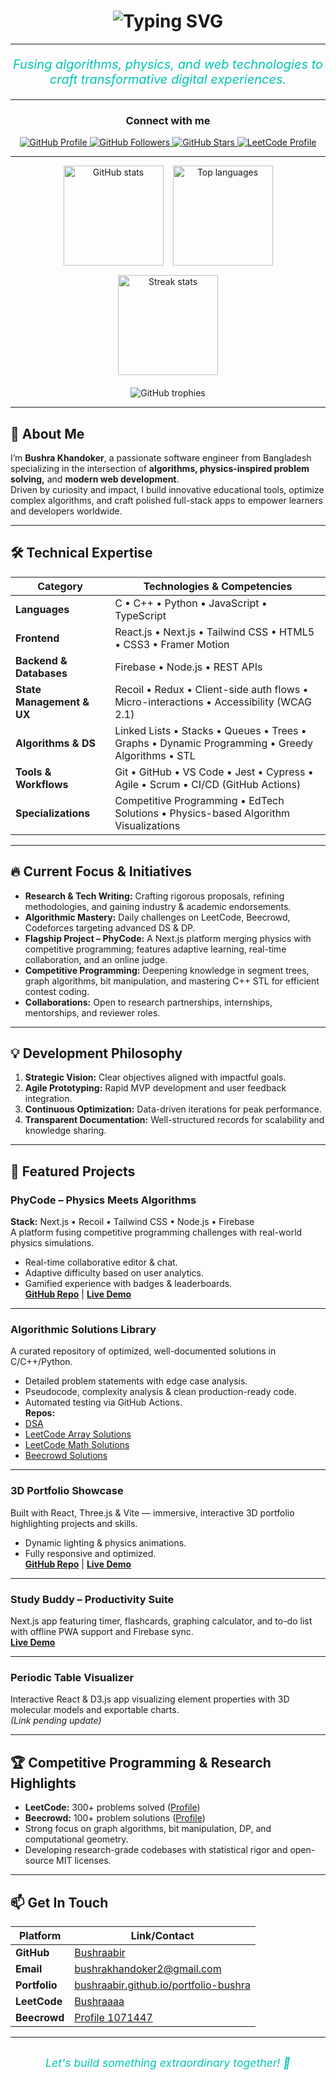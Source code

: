 <div align="center">

# <img src="https://readme-typing-svg.demolab.com?font=JetBrains+Mono&size=34&pause=800&color=00C4B4&center=true&vCenter=true&width=650&height=80&lines=Hello+👋,+I'm+Bushra+Khandoker" alt="Typing SVG" />

---

<p align="center" style="font-style: italic; font-size: 1.25rem; color: #00C4B4;">
  Fusing algorithms, physics, and web technologies to craft transformative digital experiences.
</p>

---

### Connect with me

<a href="https://github.com/Bushraabir" target="_blank" rel="noopener">
  <img src="https://img.shields.io/badge/GitHub-Profile-181717?logo=github&style=for-the-badge" alt="GitHub Profile" />
</a>
<a href="https://github.com/Bushraabir" target="_blank" rel="noopener">
  <img src="https://img.shields.io/github/followers/Bushraabir?label=Followers&style=social" alt="GitHub Followers" />
</a>
<a href="https://github.com/Bushraabir?tab=stars" target="_blank" rel="noopener">
  <img src="https://img.shields.io/github/stars/Bushraabir?label=Stars&style=social" alt="GitHub Stars" />
</a>
<a href="https://leetcode.com/u/Bushraaaa" target="_blank" rel="noopener">
  <img src="https://img.shields.io/badge/LeetCode-Bushraaaa-FE7A16?logo=leetcode&style=for-the-badge" alt="LeetCode Profile" />
</a>

</div>

---

<div align="center" style="display: flex; justify-content: center; gap: 15px; flex-wrap: wrap; margin-bottom: 20px;">
  <img src="https://github-readme-stats.vercel.app/api?username=Bushraabir&show_icons=true&theme=midnight-purple&count_private=true&include_all_commits=true&hide_border=true" height="160" alt="GitHub stats" />
  <img src="https://github-readme-stats.vercel.app/api/top-langs?username=Bushraabir&layout=compact&langs_count=6&theme=midnight-purple&hide_border=true" height="160" alt="Top languages" />
  <img src="https://github-readme-streak-stats.herokuapp.com/?user=Bushraabir&theme=highcontrast&hide_border=true&date_format=M+j%5B%2C+Y%5D" height="160" alt="Streak stats" />
</div>

<div align="center">
  <img src="https://github-profile-trophy.vercel.app/?username=Bushraabir&theme=dracula&no-frame=true&margin-w=15&margin-h=15" alt="GitHub trophies" />
</div>

---

## 🚀 About Me

I’m **Bushra Khandoker**, a passionate software engineer from Bangladesh specializing in the intersection of **algorithms, physics-inspired problem solving,** and **modern web development**.  
Driven by curiosity and impact, I build innovative educational tools, optimize complex algorithms, and craft polished full-stack apps to empower learners and developers worldwide.

---

## 🛠 Technical Expertise

| Category                  | Technologies & Competencies                                                                 |
|---------------------------|---------------------------------------------------------------------------------------------|
| **Languages**             | C • C++ • Python • JavaScript • TypeScript                                                  |
| **Frontend**              | React.js • Next.js • Tailwind CSS • HTML5 • CSS3 • Framer Motion                            |
| **Backend & Databases**   | Firebase • Node.js • REST APIs                                                              |
| **State Management & UX** | Recoil • Redux • Client-side auth flows • Micro-interactions • Accessibility (WCAG 2.1)     |
| **Algorithms & DS**       | Linked Lists • Stacks • Queues • Trees • Graphs • Dynamic Programming • Greedy Algorithms • STL |
| **Tools & Workflows**     | Git • GitHub • VS Code • Jest • Cypress • Agile • Scrum • CI/CD (GitHub Actions)            |
| **Specializations**       | Competitive Programming • EdTech Solutions • Physics-based Algorithm Visualizations         |

---

## 🔥 Current Focus & Initiatives

- **Research & Tech Writing:** Crafting rigorous proposals, refining methodologies, and gaining industry & academic endorsements.  
- **Algorithmic Mastery:** Daily challenges on LeetCode, Beecrowd, Codeforces targeting advanced DS & DP.  
- **Flagship Project – PhyCode:** A Next.js platform merging physics with competitive programming; features adaptive learning, real-time collaboration, and an online judge.  
- **Competitive Programming:** Deepening knowledge in segment trees, graph algorithms, bit manipulation, and mastering C++ STL for efficient contest coding.  
- **Collaborations:** Open to research partnerships, internships, mentorships, and reviewer roles.

---

## 💡 Development Philosophy

1. **Strategic Vision:** Clear objectives aligned with impactful goals.  
2. **Agile Prototyping:** Rapid MVP development and user feedback integration.  
3. **Continuous Optimization:** Data-driven iterations for peak performance.  
4. **Transparent Documentation:** Well-structured records for scalability and knowledge sharing.

---

## 🌟 Featured Projects

### PhyCode – Physics Meets Algorithms  
**Stack:** Next.js • Recoil • Tailwind CSS • Node.js • Firebase  
A platform fusing competitive programming challenges with real-world physics simulations.  
- Real-time collaborative editor & chat.  
- Adaptive difficulty based on user analytics.  
- Gamified experience with badges & leaderboards.  
**[GitHub Repo](https://github.com/Bushraabir/PhyCode)** | **[Live Demo](https://phy-code.vercel.app/)**

---

### Algorithmic Solutions Library  
A curated repository of optimized, well-documented solutions in C/C++/Python.  
- Detailed problem statements with edge case analysis.  
- Pseudocode, complexity analysis & clean production-ready code.  
- Automated testing via GitHub Actions.  
**Repos:**  
- [DSA](https://github.com/Bushraabir/DSA)  
- [LeetCode Array Solutions](https://github.com/Bushraabir/Leetcode_Array_cpp)  
- [LeetCode Math Solutions](https://github.com/Bushraabir/Leetcode_Math_cpp)  
- [Beecrowd Solutions](https://github.com/Bushraabir/uri_beecrowd_cpp)

---

### 3D Portfolio Showcase  
Built with React, Three.js & Vite — immersive, interactive 3D portfolio highlighting projects and skills.  
- Dynamic lighting & physics animations.  
- Fully responsive and optimized.  
**[GitHub Repo](https://github.com/Bushraabir/portfolio-bushra)** | **[Live Demo](https://bushraabir.github.io/portfolio-bushra/)**

---

### Study Buddy – Productivity Suite  
Next.js app featuring timer, flashcards, graphing calculator, and to-do list with offline PWA support and Firebase sync.  
**[Live Demo](https://study-buddy-seven-blush.vercel.app/)**

---

### Periodic Table Visualizer  
Interactive React & D3.js app visualizing element properties with 3D molecular models and exportable charts.  
*(Link pending update)*

---

## 🏆 Competitive Programming & Research Highlights

- **LeetCode:** 300+ problems solved ([Profile](https://leetcode.com/u/Bushraaaa))  
- **Beecrowd:** 100+ problem solutions ([Profile](https://judge.beecrowd.com/en/profile/1071447))  
- Strong focus on graph algorithms, bit manipulation, DP, and computational geometry.  
- Developing research-grade codebases with statistical rigor and open-source MIT licenses.

---

## 📫 Get In Touch

| Platform      | Link/Contact                                          |
|---------------|------------------------------------------------------|
| **GitHub**    | [Bushraabir](https://github.com/Bushraabir)          |
| **Email**     | [bushrakhandoker2@gmail.com](mailto:bushrakhandoker2@gmail.com) |
| **Portfolio** | [bushraabir.github.io/portfolio-bushra](https://bushraabir.github.io/portfolio-bushra/) |
| **LeetCode**  | [Bushraaaa](https://leetcode.com/u/Bushraaaa)        |
| **Beecrowd**  | [Profile 1071447](https://judge.beecrowd.com/en/profile/1071447) |

---

<div align="center" style="font-size:1.1rem; font-style: italic; color:#00C4B4; margin-top: 30px;">
  Let's build something extraordinary together! 🚀
</div>

